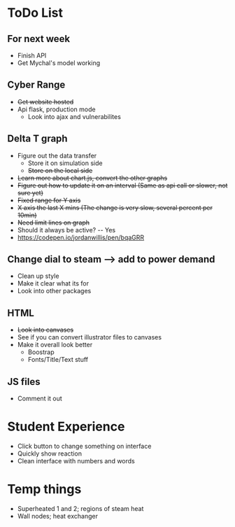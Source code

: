 # ToDo List

## For next week
* Finish API
* Get Mychal's model working


## Cyber Range
* ~~Get website hosted~~
* Api flask, production mode
  * Look into ajax and vulnerabilites

## Delta T graph
* Figure out the data transfer
  * Store it on simulation side
  * ~~Store on the local side~~
* ~~Learn more about chart.js, convert the other graphs~~
* ~~Figure out how to update it on an interval (Same as api call or slower, not sure yet)~~
* ~~Fixed range for Y axis~~
* ~~X axis the last X mins (The change is very slow, several percent per 10min)~~
* ~~Need limit lines on graph~~
* Should it always be active? -- Yes
* https://codepen.io/jordanwillis/pen/bqaGRR

## Change dial to steam --> add to power demand
* Clean up style
* Make it clear what its for
* Look into other packages

## HTML
* ~~Look into canvases~~
* See if you can convert illustrator files to canvases 
* Make it overall look better
  * Boostrap
  * Fonts/Title/Text stuff

## JS files
* Comment it out

# Student Experience
* Click button to change something on interface
* Quickly show reaction
* Clean interface with numbers and words

# Temp things
* Superheated 1 and 2; regions of steam heat
* Wall nodes; heat exchanger